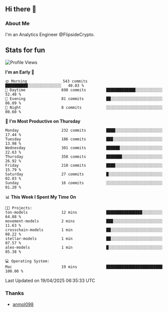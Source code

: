 ## Hi there 👋

### About Me

I'm an Analytics Engineer @FlipsideCrypto.
  
## Stats for fun


<!--START_SECTION:waka-->
![Profile Views](http://img.shields.io/badge/Profile%20Views-0-blue)

**I'm an Early 🐤** 

```text
🌞 Morning                543 commits         ██████████░░░░░░░░░░░░░░░   40.83 % 
🌆 Daytime                698 commits         █████████████░░░░░░░░░░░░   52.48 % 
🌃 Evening                81 commits          ██░░░░░░░░░░░░░░░░░░░░░░░   06.09 % 
🌙 Night                  8 commits           ░░░░░░░░░░░░░░░░░░░░░░░░░   00.60 % 
```
📅 **I'm Most Productive on Thursday** 

```text
Monday                   232 commits         ████░░░░░░░░░░░░░░░░░░░░░   17.44 % 
Tuesday                  186 commits         ███░░░░░░░░░░░░░░░░░░░░░░   13.98 % 
Wednesday                301 commits         ██████░░░░░░░░░░░░░░░░░░░   22.63 % 
Thursday                 358 commits         ███████░░░░░░░░░░░░░░░░░░   26.92 % 
Friday                   210 commits         ████░░░░░░░░░░░░░░░░░░░░░   15.79 % 
Saturday                 27 commits          █░░░░░░░░░░░░░░░░░░░░░░░░   02.03 % 
Sunday                   16 commits          ░░░░░░░░░░░░░░░░░░░░░░░░░   01.20 % 
```


📊 **This Week I Spent My Time On** 

```text
🐱‍💻 Projects: 
ton-models               12 mins             ████████████████░░░░░░░░░   64.08 % 
movement-models          2 mins              ███░░░░░░░░░░░░░░░░░░░░░░   11.63 % 
crosschain-models        1 min               ██░░░░░░░░░░░░░░░░░░░░░░░   08.22 % 
stellar-models           1 min               ██░░░░░░░░░░░░░░░░░░░░░░░   07.57 % 
aleo-models              1 min               █░░░░░░░░░░░░░░░░░░░░░░░░   05.38 % 

💻 Operating System: 
Mac                      19 mins             █████████████████████████   100.00 % 
```


 Last Updated on 19/04/2025 06:35:33 UTC
<!--END_SECTION:waka-->

### Thanks
 - [anmol098](https://github.com/anmol098/waka-readme-stats/)
  
